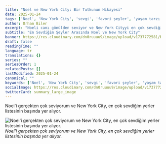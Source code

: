 ```yaml
---
title: "Noel ve New York City: Bir Tutkunun Hikayesi"
date: 2025-01-24
tags: ['Noel', 'New York City', 'sevgi', 'favori şeyler', 'yaşam tarzı']
author: Orhan Biler
excerpt: "Noeli canı gönülden seviyor ve New York Cityyi en çok sevdiğim yerler listesinin zirvesine koyuyorum."
subtitle: "En Sevdiğim Şeyler Arasında Noel ve New York City"
banner: https://res.cloudinary.com/dn0ruuuu9/image/upload/v1737772581/blog-images/manhattan-city-of-20250124-212924.jpg
draft: false
readingTime: ""
language: tr
translations: {}
series: ""
seriesOrder: 1
relatedPosts: []
lastModified: 2025-01-24
canonical: ""
keywords: ['Noel', 'New York City', 'sevgi', 'favori şeyler', 'yaşam tarzı']
socialImage: https://res.cloudinary.com/dn0ruuuu9/image/upload/v1737772581/blog-images/manhattan-city-of-20250124-212924.jpg
twitterCard: summary_large_image
---
```


Noel'i gerçekten çok seviyorum ve New York City, en çok sevdiğim yerler listesinin başında yer alıyor.


![Noel'i gerçekten çok seviyorum ve New York City, en çok sevdiğim yerler listesinin başında yer alıyor.](https://res.cloudinary.com/dn0ruuuu9/image/upload/v1737772581/blog-images/manhattan-city-of-20250124-212924.jpg)
*Noel'i gerçekten çok seviyorum ve New York City, en çok sevdiğim yerler listesinin başında yer alıyor.*
